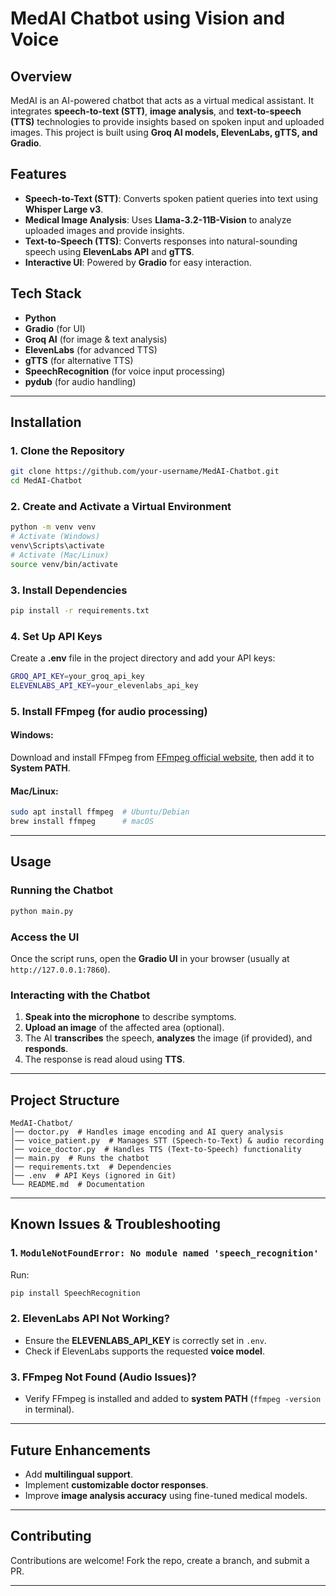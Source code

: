 # MedAI Chatbot using Vision and Voice

## Overview
MedAI is an AI-powered chatbot that acts as a virtual medical assistant. It integrates **speech-to-text (STT)**, **image analysis**, and **text-to-speech (TTS)** technologies to provide insights based on spoken input and uploaded images. This project is built using **Groq AI models, ElevenLabs, gTTS, and Gradio**.

## Features
- **Speech-to-Text (STT)**: Converts spoken patient queries into text using **Whisper Large v3**.
- **Medical Image Analysis**: Uses **Llama-3.2-11B-Vision** to analyze uploaded images and provide insights.
- **Text-to-Speech (TTS)**: Converts responses into natural-sounding speech using **ElevenLabs API** and **gTTS**.
- **Interactive UI**: Powered by **Gradio** for easy interaction.

## Tech Stack
- **Python**
- **Gradio** (for UI)
- **Groq AI** (for image & text analysis)
- **ElevenLabs** (for advanced TTS)
- **gTTS** (for alternative TTS)
- **SpeechRecognition** (for voice input processing)
- **pydub** (for audio handling)

---

## Installation

### 1. Clone the Repository
```sh
git clone https://github.com/your-username/MedAI-Chatbot.git
cd MedAI-Chatbot
```

### 2. Create and Activate a Virtual Environment
```sh
python -m venv venv
# Activate (Windows)
venv\Scripts\activate
# Activate (Mac/Linux)
source venv/bin/activate
```

### 3. Install Dependencies
```sh
pip install -r requirements.txt
```

### 4. Set Up API Keys
Create a **.env** file in the project directory and add your API keys:
```sh
GROQ_API_KEY=your_groq_api_key
ELEVENLABS_API_KEY=your_elevenlabs_api_key
```

### 5. Install FFmpeg (for audio processing)
#### Windows:
Download and install FFmpeg from [FFmpeg official website](https://ffmpeg.org/download.html), then add it to **System PATH**.

#### Mac/Linux:
```sh
sudo apt install ffmpeg  # Ubuntu/Debian
brew install ffmpeg      # macOS
```

---

## Usage

### Running the Chatbot
```sh
python main.py
```

### Access the UI
Once the script runs, open the **Gradio UI** in your browser (usually at `http://127.0.0.1:7860`).

### Interacting with the Chatbot
1. **Speak into the microphone** to describe symptoms.
2. **Upload an image** of the affected area (optional).
3. The AI **transcribes** the speech, **analyzes** the image (if provided), and **responds**.
4. The response is read aloud using **TTS**.

---

## Project Structure
```
MedAI-Chatbot/
│── doctor.py  # Handles image encoding and AI query analysis
│── voice_patient.py  # Manages STT (Speech-to-Text) & audio recording
│── voice_doctor.py  # Handles TTS (Text-to-Speech) functionality
│── main.py  # Runs the chatbot
│── requirements.txt  # Dependencies
│── .env  # API Keys (ignored in Git)
└── README.md  # Documentation
```

---

## Known Issues & Troubleshooting
### 1. **`ModuleNotFoundError: No module named 'speech_recognition'`**
Run:
```sh
pip install SpeechRecognition
```

### 2. **ElevenLabs API Not Working?**
- Ensure the **ELEVENLABS_API_KEY** is correctly set in `.env`.
- Check if ElevenLabs supports the requested **voice model**.

### 3. **FFmpeg Not Found (Audio Issues)?**
- Verify FFmpeg is installed and added to **system PATH** (`ffmpeg -version` in terminal).

---

## Future Enhancements
- Add **multilingual support**.
- Implement **customizable doctor responses**.
- Improve **image analysis accuracy** using fine-tuned medical models.

---

## Contributing
Contributions are welcome! Fork the repo, create a branch, and submit a PR.

---
